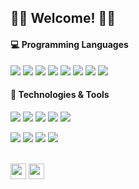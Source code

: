 ## 🐱‍👤 Welcome! 🐱‍👤

#### 💻 Programming Languages
![](https://img.shields.io/static/v1?message=Python&logo=python&labelColor=5c5c5c&color=CC5500&logoColor=white&label=%20)
![](https://img.shields.io/static/v1?message=C-Sharp&logo=c-sharp&labelColor=5c5c5c&color=CC5500&logoColor=white&label=%20)
![](https://img.shields.io/static/v1?message=JavaScript&logo=javascript&labelColor=5c5c5c&color=CC5500&logoColor=white&label=%20)
![](https://img.shields.io/static/v1?message=HTML&logo=html5&labelColor=5c5c5c&color=CC5500&logoColor=white&label=%20)
![](https://img.shields.io/static/v1?message=CSS&logo=css3&labelColor=5c5c5c&color=CC5500&logoColor=white&label=%20)
![](https://img.shields.io/static/v1?message=Dart&logo=dart&labelColor=5c5c5c&color=CC5500&logoColor=white&label=%20)
![](https://img.shields.io/static/v1?message=Java&logo=java&labelColor=5c5c5c&color=CC5500&logoColor=white&label=%20)
![](https://img.shields.io/static/v1?message=R&logo=r&labelColor=5c5c5c&color=CC5500&logoColor=white&label=%20)

#### 🔧 Technologies & Tools
![](https://img.shields.io/static/v1?message=Git&logo=git&labelColor=5c5c5c&color=CC5500&logoColor=white&label=%20)
![](https://img.shields.io/static/v1?message=Unity&logo=unity&labelColor=5c5c5c&color=CC5500&logoColor=white&label=%20)
![](https://img.shields.io/static/v1?message=AndroidStudio&logo=android-studio&labelColor=5c5c5c&color=CC5500&logoColor=white&label=%20)
![](https://img.shields.io/static/v1?message=Flutter&logo=flutter&labelColor=5c5c5c&color=CC5500&logoColor=white&label=%20)
![](https://img.shields.io/static/v1?message=ReactNative&logo=react&labelColor=5c5c5c&color=CC5500&logoColor=white&label=%20)

![](https://img.shields.io/static/v1?message=Unix/Linux&logo=linux&labelColor=5c5c5c&color=CC5500&logoColor=white&label=%20)
![](https://img.shields.io/static/v1?message=Windows&logo=windows&labelColor=5c5c5c&color=CC5500&logoColor=white&label=%20)
![](https://img.shields.io/static/v1?message=VSCode&logo=visual-studio-code&labelColor=5c5c5c&color=CC5500&logoColor=white&label=%20)
![](https://img.shields.io/static/v1?message=SublimeText&logo=sublime-text&labelColor=5c5c5c&color=CC5500&logoColor=white&label=%20)

<br>
<a href="https://www.linkedin.com/in/zenginerler"><img src="https://img.shields.io/badge/linkedin-%230A0A0A.svg?&style=for-the-badge&logo=linkedin" height=25></a> 
<a href="https://zenginerler.github.io/"><img src="https://img.shields.io/badge/website-%230A0A0A.svg?&style=for-the-badge&logo=github" height=25></a>

<!--
#### 🌚 Languages Used in My Public Repos
<img align="left" src="https://github-readme-stats.vercel.app/api/top-langs/?username=zenginerler&layout=compact&langs_count=6&theme=dark" />
#### &#x1f4c8; GitHub Stats
<a href="https://github.com/zenginerler/zenginerler">
  <img align="center" src="https://github-readme-stats.vercel.app/api?username=zenginerler&show_icons=true&line_height=27&count_private=true&title_color=ffffff&text_color=c9cacc&icon_color=2bbc8a&bg_color=1d1f21" alt="Zenginerler's GitHub Stats" />
**zenginerler/zenginerler** is a ✨ _special_ ✨ repository because its `README.md` (this file) appears on your GitHub profile.
Here are some ideas to get you started:
- 🔭 I’m currently working on ...
- 🌱 I’m currently learning ...
- 👯 I’m looking to collaborate on ...Z
- 🤔 I’m looking for help with ...
- 💬 Ask me about ...
- 📫 How to reach me: ...
- 😄 Pronouns: ...
- ⚡ Fun fact: ...
- 🤖 🦊
[LinkedIn](https://www.linkedin.com/in/zenginerler/)
-->
